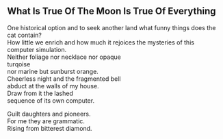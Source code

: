 What Is True Of The Moon Is True Of Everything
----------------------------------------------
One historical option and to seek another land what funny things does the cat contain?  
How little we enrich and how much it rejoices the mysteries of this computer simulation.  
Neither foliage nor necklace nor opaque  
turqoise  
nor marine but sunburst orange.  
Cheerless night and the fragmented bell  
abduct at the walls of my house.  
Draw from it the lashed  
sequence of its own computer.  
  
Guilt daughters and pioneers.  
For me they are grammatic.  
Rising from bitterest diamond.  
